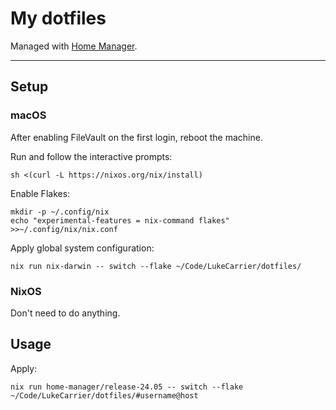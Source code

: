 # My dotfiles

Managed with [Home Manager](https://github.com/nix-community/home-manager).

---

## Setup

### macOS

After enabling FileVault on the first login, reboot the machine.

Run and follow the interactive prompts:

```console
sh <(curl -L https://nixos.org/nix/install)
```

Enable Flakes:

```console
mkdir -p ~/.config/nix
echo "experimental-features = nix-command flakes" >>~/.config/nix/nix.conf
```

Apply global system configuration:

```console
nix run nix-darwin -- switch --flake ~/Code/LukeCarrier/dotfiles/
```

### NixOS

Don't need to do anything.

## Usage

Apply:

```console
nix run home-manager/release-24.05 -- switch --flake ~/Code/LukeCarrier/dotfiles/#username@host
```
